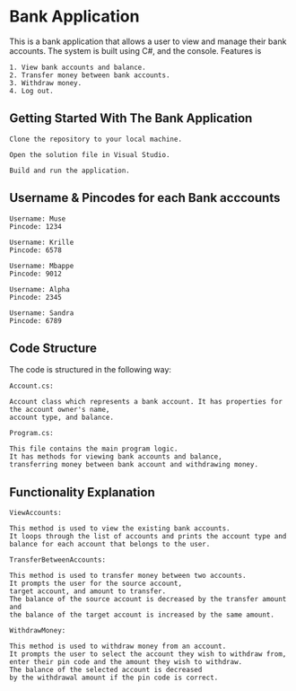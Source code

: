 # Bank Application


This is a bank application that allows a user to view and manage their bank accounts. The system is built using C#, and the console.
Features is 
    
    1. View bank accounts and balance.
    2. Transfer money between bank accounts.
    3. Withdraw money.
    4. Log out.
    
    

## Getting Started With The Bank Application


    Clone the repository to your local machine.
    
    Open the solution file in Visual Studio.
    
    Build and run the application.

## Username & Pincodes for each Bank acccounts

    Username: Muse 
    Pincode: 1234
    
    Username: Krille 
    Pincode: 6578
    
    Username: Mbappe 
    Pincode: 9012
    
    Username: Alpha
    Pincode: 2345
    
    Username: Sandra
    Pincode: 6789
    
  

## Code Structure

The code is structured in the following way:

    Account.cs:
    
    Account class which represents a bank account. It has properties for the account owner's name,
    account type, and balance.
    
    Program.cs: 
    
    This file contains the main program logic.
    It has methods for viewing bank accounts and balance,
    transferring money between bank account and withdrawing money.
    
    
    

## Functionality Explanation

   
    ViewAccounts: 
    
    This method is used to view the existing bank accounts. 
    It loops through the list of accounts and prints the account type and 
    balance for each account that belongs to the user.
    
    TransferBetweenAccounts: 
    
    This method is used to transfer money between two accounts. 
    It prompts the user for the source account, 
    target account, and amount to transfer. 
    The balance of the source account is decreased by the transfer amount and 
    the balance of the target account is increased by the same amount.
    
    WithdrawMoney: 
    
    This method is used to withdraw money from an account. 
    It prompts the user to select the account they wish to withdraw from,
    enter their pin code and the amount they wish to withdraw. 
    The balance of the selected account is decreased 
    by the withdrawal amount if the pin code is correct.
    
    
    
